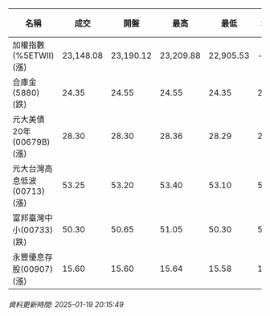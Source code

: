 | 名稱 | 成交 | 開盤 | 最高 | 最低 | 均價 | 成交金額(億) | 昨收 | 漲跌幅 | 漲跌 | 總量 | 昨量 | 振幅 |
| -------- | -------- | -------- | -------- |-------- | -------- | -------- |-------- |-------- |-------- | -------- | -------- |-------- |
|加權指數(%5ETWII) (漲)|23,148.08|23,190.12|23,209.88|22,905.53|-|3,209.11|23,025.10|0.53%|122.98|5,379,053|0|1.32%|
|合庫金(5880) (跌)|24.35|24.55|24.55|24.35|24.41|1.15|24.45|0.41%|0.10|4,696|10,381|0.82%|
|元大美債20年(00679B) (漲)|28.30|28.30|28.36|28.29|28.32|5.93|28.26|0.14%|0.04|20,929|34,654|0.25%|
|元大台灣高息低波(00713) (漲)|53.25|53.20|53.40|53.10|53.25|2.88|53.20|0.09%|0.05|5,405|7,834|0.56%|
|富邦臺灣中小(00733) (跌)|50.30|50.65|51.05|50.30|50.59|0.455|50.60|0.59%|0.30|899|1,865|1.48%|
|永豐優息存股(00907) (漲)|15.60|15.60|15.64|15.58|15.60|0.223|15.57|0.19%|0.03|1,432|1,172|0.39%|
###### 資料更新時間: 2025-01-19 20:15:49